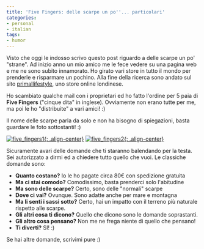 ```yaml
---
title: 'Five Fingers: delle scarpe un po''... particolari'
categories:
- personal
- italian
tags:
- humor
---
```

Visto che oggi le indosso scrivo questo post riguardo a delle scarpe un po'
"strane". Ad inizio anno un mio amico me le fece vedere su una pagina web e me
ne sono subito innamorato. Ho girato vari store in tutto il mondo per
prenderle e risparmare un pochino. Alla fine della ricerca sono andato sul
sito [primallifestyle](http://www.primallifestyle.com), uno store online londinese.

Ho scambiato qualche mail con i proprietari ed ho fatto l'ordine per 5 paia di
**Five Fingers** ("cinque dita" in inglese). Ovviamente non erano tutte per
me, ma poi le ho "distribuite" a vari amici! :)

Il nome delle scarpe parla da solo e non ha bisogno di spiegazioni, basta
guardare le foto sottostanti! :)

[![five_fingers1]({{site.url}}/assets/images/five_fingers1.JPG){: .align-center}]({{site.url}}/assets/images/five_fingers1.JPG)
[![five_fingers2]({{site.url}}/assets/images/five_fingers2.JPG){: .align-center}]({{site.url}}/assets/images/five_fingers2.JPG)

Sicuramente avari delle domande che ti staranno balendando per la testa. Sei
autorizzato a dirmi ed a chiedere tutto quello che vuoi. Le classiche domande
sono:

  * **Quanto costano?** Io le ho pagate circa 80€ con spedizione gratuita
  * **Ma ci stai comodo?** Comodissimo, basta prenderci solo l'abitudine
  * **Ma sono delle scarpe?** Certo, sono delle "normali" scarpe
  * **Dove ci vai?** Ovunque. Sono adatte anche per mare e montagna
  * **Ma li senti i sassi sotto?** Certo, hai un impatto con il terreno più naturale rispetto alle scarpe.
  * **Gli altri cosa ti dicono?** Quello che dicono sono le domande soprastanti.
  * **Gli altro cosa pensano?** Non me ne frega niente di quello che pensano!
  * **Ti diverti?** SI! :)
  
Se hai altre domande, scrivimi pure :)
